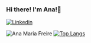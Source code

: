 ### Hi there! I'm Ana!🌻 ###



[![Linkedin](https://img.shields.io/badge/LinkedIn-0077B5?style=for-the-badge&logo=linkedin&logoColor=white)](https://www.linkedin.com/in/ana-maria-freire-8a5548239/)


![Ana Maria Freire](https://github-readme-stats.vercel.app/api?username=anamariafreire&show_icons=true&theme=radical) [![Top Langs](https://github-readme-stats.vercel.app/api/top-langs/?username=anamariafreire&langs_count=8&theme=radical)](https://github.com/anamariafreire/github-readme-stats)

